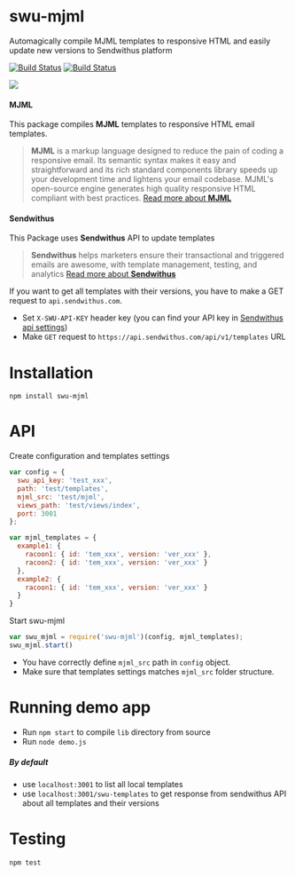 # swu-mjml
Automagically compile MJML templates to responsive HTML and easily update new versions to Sendwithus platform

[![Build Status](https://travis-ci.org/matass/swu-mjml.svg?branch=testing-builder)](https://travis-ci.org/matass/swu-mjml)
[![Build Status](https://scrutinizer-ci.com/g/matass/swu-mjml/badges/build.png?b=master)](https://scrutinizer-ci.com/g/matass/swu-mjml/build-status/master)

![](https://image.ibb.co/fq0syk/Screen_Shot_2017_09_21_at_4_41_01_PM.png)

#### MJML
This package compiles <b>MJML</b> templates to responsive HTML email templates.
> <b>MJML</b> is a markup language designed to reduce the pain of coding a responsive email. Its semantic syntax makes it easy and straightforward and its rich standard components library speeds up your development time and lightens your email codebase. MJML's open-source engine generates high quality responsive HTML compliant with best practices.
[Read more about <b>MJML</b>](https://mjml.io/)

#### Sendwithus
This Package uses <b>Sendwithus</b> API to update templates
> <b>Sendwithus</b> helps marketers ensure their transactional and triggered emails are awesome, with template management, testing, and analytics
[Read more about <b>Sendwithus</b>](sendwithus.com)

If you want to get all templates with their versions, you have to make a GET request to `api.sendwithus.com`.
* Set `X-SWU-API-KEY` header key (you can find your API key in [Sendwithus api settings](https://app.sendwithus.com/#/api_settings))
* Make `GET` request to `https://api.sendwithus.com/api/v1/templates` URL

# Installation

`npm install swu-mjml`

# API

Create configuration and templates settings
```javascript
var config = {
  swu_api_key: 'test_xxx',
  path: 'test/templates',
  mjml_src: 'test/mjml',
  views_path: 'test/views/index',
  port: 3001
};

var mjml_templates = {
  example1: {
    racoon1: { id: 'tem_xxx', version: 'ver_xxx' },
    racoon2: { id: 'tem_xxx', version: 'ver_xxx' }
  },
  example2: {
    racoon1: { id: 'tem_xxx', version: 'ver_xxx' }
  }
}
```

Start swu-mjml
```javascript
var swu_mjml = require('swu-mjml')(config, mjml_templates);
swu_mjml.start()
```

* You have correctly define `mjml_src` path in `config` object.
* Make sure that templates settings matches `mjml_src` folder structure.

# Running demo app
- Run `npm start` to compile `lib` directory from source
- Run `node demo.js`

##### By default
- use `localhost:3001` to list all local templates
- use `localhost:3001/swu-templates` to get response from sendwithus API about all templates and their versions

# Testing
`npm test`
